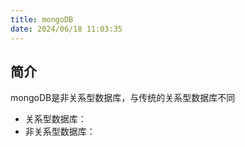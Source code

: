 ```yaml
---
title: mongoDB
date: 2024/06/18 11:03:35
---
```


## 简介
mongoDB是非关系型数据库，与传统的关系型数据库不同
- 关系型数据库：
- 非关系型数据库：